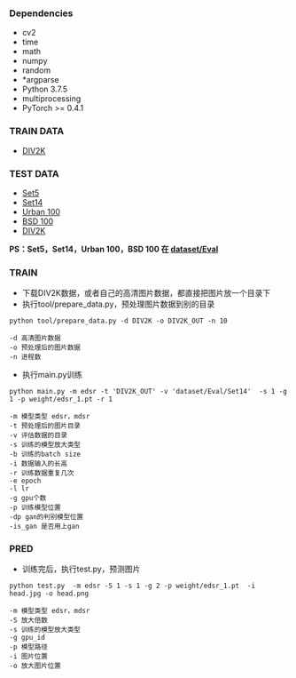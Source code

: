 ### Dependencies

* cv2
*  time
*  math
* numpy
* random
* *argparse
*  Python 3.7.5
* multiprocessing
*  PyTorch >= 0.4.1

### TRAIN DATA
* [DIV2K](http://data.vision.ee.ethz.ch/cvl/DIV2K/DIV2K_train_HR.zip)
### TEST DATA

* [Set5](https://link.zhihu.com/?target=http%3A//people.rennes.inria.fr/Aline.Roumy/results/SR_BMVC12.html)
* [Set14](https://link.zhihu.com/?target=https%3A//sites.google.com/site/romanzeyde/research-interests)
* [Urban 100](https://link.zhihu.com/?target=https%3A//sites.google.com/site/jbhuang0604/publications/struct_sr)
* [BSD 100](https://link.zhihu.com/?target=https%3A//www.eecs.berkeley.edu/Research/Projects/CS/vision/bsds/)
* [DIV2K](http://data.vision.ee.ethz.ch/cvl/DIV2K/DIV2K_valid_HR.zip)


**PS：Set5，Set14，Urban 100，BSD 100 在 [dataset/Eval](https://github.com/lockeliu/super_solution/tree/master/dataset/Eval)**


### TRAIN
* 下载DIV2K数据，或者自己的高清图片数据，都直接把图片放一个目录下
* 执行tool/prepare_data.py，预处理图片数据到别的目录
```
python tool/prepare_data.py -d DIV2K -o DIV2K_OUT -n 10 

-d 高清图片数据
-o 预处理后的图片数据
-n 进程数
```
* 执行main.py训练
```
python main.py -m edsr -t 'DIV2K_OUT' -v 'dataset/Eval/Set14'  -s 1 -g 1 -p weight/edsr_1.pt -r 1

-m 模型类型 edsr，mdsr
-t 预处理后的图片目录
-v 评估数据的目录
-s 训练的模型放大类型
-b 训练的batch size
-i 数据输入的长高
-r 训练数据重复几次
-e epoch
-l lr
-g gpu个数
-p 训练模型位置
-dp gan的判别模型位置
-is_gan 是否用上gan
```

### PRED
* 训练完后，执行test.py，预测图片
```
python test.py  -m edsr -S 1 -s 1 -g 2 -p weight/edsr_1.pt  -i head.jpg -o head.png

-m 模型类型 edsr，mdsr
-S 放大倍数
-s 训练的模型放大类型
-g gpu_id
-p 模型路径
-i 图片位置
-o 放大图片位置
```
